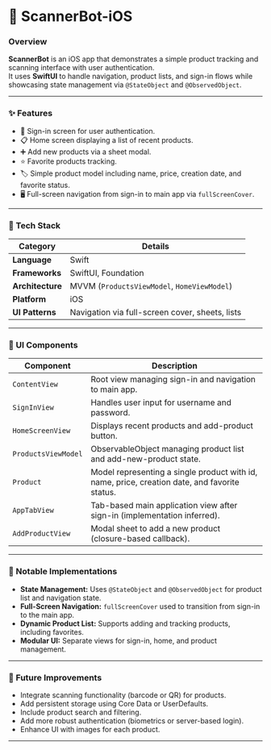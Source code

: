 # 🤖 ScannerBot-iOS

### Overview
**ScannerBot** is an iOS app that demonstrates a simple product tracking and scanning interface with user authentication.  
It uses **SwiftUI** to handle navigation, product lists, and sign-in flows while showcasing state management via `@StateObject` and `@ObservedObject`.

---

### ✨ Features
- 🔐 Sign-in screen for user authentication.  
- 📋 Home screen displaying a list of recent products.  
- ➕ Add new products via a sheet modal.  
- ⭐ Favorite products tracking.  
- 🏷️ Simple product model including name, price, creation date, and favorite status.  
- 🖥️ Full-screen navigation from sign-in to main app via `fullScreenCover`.  

---

### 🧰 Tech Stack
| Category | Details |
|----------|---------|
| **Language** | Swift |
| **Frameworks** | SwiftUI, Foundation |
| **Architecture** | MVVM (`ProductsViewModel`, `HomeViewModel`) |
| **Platform** | iOS |
| **UI Patterns** | Navigation via full-screen cover, sheets, lists |

---

### 🧩 UI Components
| Component | Description |
|-----------|-------------|
| `ContentView` | Root view managing sign-in and navigation to main app. |
| `SignInView` | Handles user input for username and password. |
| `HomeScreenView` | Displays recent products and add-product button. |
| `ProductsViewModel` | ObservableObject managing product list and add-new-product state. |
| `Product` | Model representing a single product with id, name, price, creation date, and favorite status. |
| `AppTabView` | Tab-based main application view after sign-in (implementation inferred). |
| `AddProductView` | Modal sheet to add a new product (closure-based callback). |

---

### 🧠 Notable Implementations
- **State Management:** Uses `@StateObject` and `@ObservedObject` for product list and navigation state.  
- **Full-Screen Navigation:** `fullScreenCover` used to transition from sign-in to the main app.  
- **Dynamic Product List:** Supports adding and tracking products, including favorites.  
- **Modular UI:** Separate views for sign-in, home, and product management.  

---

### 🚀 Future Improvements
- Integrate scanning functionality (barcode or QR) for products.  
- Add persistent storage using Core Data or UserDefaults.  
- Include product search and filtering.  
- Add more robust authentication (biometrics or server-based login).  
- Enhance UI with images for each product.  

---
